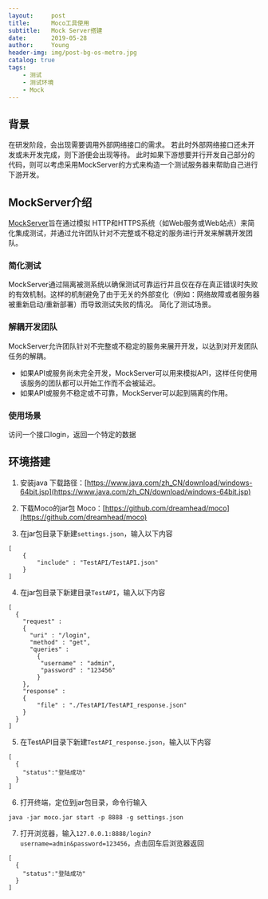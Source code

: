 ```yaml
---
layout:     post
title:      Moco工具使用
subtitle:   Mock Server搭建
date:       2019-05-28
author:     Young
header-img: img/post-bg-os-metro.jpg
catalog: true
tags:
    - 测试
    - 测试环境
    - Mock
---
```


## 背景

在研发阶段，会出现需要调用外部网络接口的需求。 若此时外部网络接口还未开发或未开发完成，则下游便会出现等待。 此时如果下游想要并行开发自己部分的代码，则可以考虑采用MockServer的方式来构造一个测试服务器来帮助自己进行下游开发。

## MockServer介绍

[MockServer](http://mock-server.com/)旨在通过模拟 HTTP和HTTPS系统（如Web服务或Web站点）来简化集成测试，并通过允许团队针对不完整或不稳定的服务进行开发来解耦开发团队。

### 简化测试

MockServer通过隔离被测系统以确保测试可靠运行并且仅在存在真正错误时失败的有效机制。这样的机制避免了由于无关的外部变化（例如：网络故障或者服务器被重新启动/重新部署）而导致测试失败的情况。 简化了测试场景。 

### 解耦开发团队

MockServer允许团队针对不完整或不稳定的服务来展开开发，以达到对开发团队任务的解耦。

- 如果API或服务尚未完全开发，MockServer可以用来模拟API，这样任何使用该服务的团队都可以开始工作而不会被延迟。
- 如果API或服务不稳定或不可靠，MockServer可以起到隔离的作用。 

### 使用场景

访问一个接口login，返回一个特定的数据


## 环境搭建

1. 安装java
	下载路径：[https://www.java.com/zh_CN/download/windows-64bit.jsp](https://www.java.com/zh_CN/download/windows-64bit.jsp)

2. 下载Moco的jar包
	Moco：[https://github.com/dreamhead/moco](https://github.com/dreamhead/moco)

3. 在jar包目录下新建`settings.json`，输入以下内容
```
[
    {
        "include" : "TestAPI/TestAPI.json"
    }
]
```

4. 在jar包目录下新建目录`TestAPI`，输入以下内容
```
[
  {
    "request" :
    {
      "uri" : "/login",
      "method" : "get",
      "queries" :
        {
         "username" : "admin",
         "password" : "123456"
        }
    },
    "response" :
    {
    	"file" : "./TestAPI/TestAPI_response.json"
    }
  }
]
```

5. 在TestAPI目录下新建`TestAPI_response.json`，输入以下内容
```
[
  {
  	"status":"登陆成功"
  }
]
```

6. 打开终端，定位到jar包目录，命令行输入
```
java -jar moco.jar start -p 8888 -g settings.json
```

7. 打开浏览器，输入`127.0.0.1:8888/login?username=admin&password=123456`，点击回车后浏览器返回
```
[
  {
  	"status":"登陆成功"
  }
]
```










